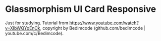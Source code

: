 # Glassmorphism UI Card Responsive

Just for studying. Tutorial from https://www.youtube.com/watch?v=XIbWQYoEnCk, copyright by Bedimcode (github.com/bedimcode | youtube.com/c/Bedimcode).
